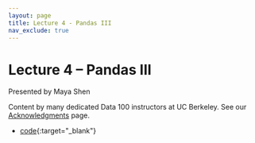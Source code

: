 ```yaml
---
layout: page
title: Lecture 4 - Pandas III
nav_exclude: true
---
```


# Lecture 4 – Pandas III

Presented by Maya Shen

Content by many dedicated Data 100 instructors at UC Berkeley. See our [Acknowledgments](../../acks) page.

- [code](https://data100.datahub.berkeley.edu/hub/user-redirect/git-pull?repo=https%3A%2F%2Fgithub.com%2FDS-100%2Fsu24-materials&urlpath=lab%2Ftree%2Fsu24-materials%2Flecture%2Flec04%2Flec04-su24.ipynb&branch=main){:target="_blank"}
